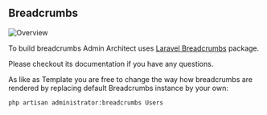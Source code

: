 ## Breadcrumbs

![Overview](http://docs.adminarchitect.com/docs/images/index/breadcrumbs.jpg)

To build breadcrumbs Admin Architect uses [Laravel Breadcrumbs](https://github.com/davejamesmiller/laravel-breadcrumbs) package.

Please checkout its documentation if you have any questions.

As like as Template you are free to change the way how breadcrumbs are rendered by replacing default Breadcrumbs instance by your own:

```bash
php artisan administrator:breadcrumbs Users
```